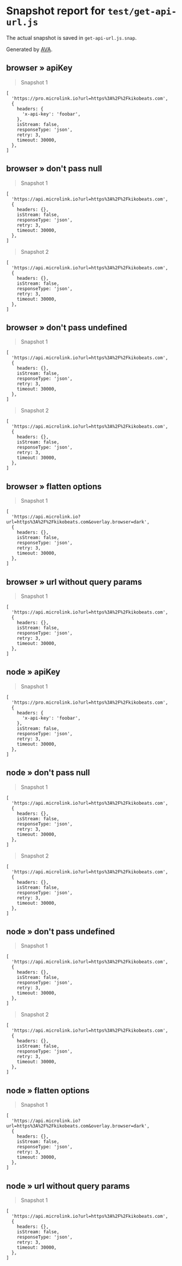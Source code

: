 # Snapshot report for `test/get-api-url.js`

The actual snapshot is saved in `get-api-url.js.snap`.

Generated by [AVA](https://avajs.dev).

## browser » apiKey

> Snapshot 1

    [
      'https://pro.microlink.io?url=https%3A%2F%2Fkikobeats.com',
      {
        headers: {
          'x-api-key': 'foobar',
        },
        isStream: false,
        responseType: 'json',
        retry: 3,
        timeout: 30000,
      },
    ]

## browser » don't pass null

> Snapshot 1

    [
      'https://api.microlink.io?url=https%3A%2F%2Fkikobeats.com',
      {
        headers: {},
        isStream: false,
        responseType: 'json',
        retry: 3,
        timeout: 30000,
      },
    ]

> Snapshot 2

    [
      'https://api.microlink.io?url=https%3A%2F%2Fkikobeats.com',
      {
        headers: {},
        isStream: false,
        responseType: 'json',
        retry: 3,
        timeout: 30000,
      },
    ]

## browser » don't pass undefined

> Snapshot 1

    [
      'https://api.microlink.io?url=https%3A%2F%2Fkikobeats.com',
      {
        headers: {},
        isStream: false,
        responseType: 'json',
        retry: 3,
        timeout: 30000,
      },
    ]

> Snapshot 2

    [
      'https://api.microlink.io?url=https%3A%2F%2Fkikobeats.com',
      {
        headers: {},
        isStream: false,
        responseType: 'json',
        retry: 3,
        timeout: 30000,
      },
    ]

## browser » flatten options

> Snapshot 1

    [
      'https://api.microlink.io?url=https%3A%2F%2Fkikobeats.com&overlay.browser=dark',
      {
        headers: {},
        isStream: false,
        responseType: 'json',
        retry: 3,
        timeout: 30000,
      },
    ]

## browser » url without query params

> Snapshot 1

    [
      'https://api.microlink.io?url=https%3A%2F%2Fkikobeats.com',
      {
        headers: {},
        isStream: false,
        responseType: 'json',
        retry: 3,
        timeout: 30000,
      },
    ]

## node » apiKey

> Snapshot 1

    [
      'https://pro.microlink.io?url=https%3A%2F%2Fkikobeats.com',
      {
        headers: {
          'x-api-key': 'foobar',
        },
        isStream: false,
        responseType: 'json',
        retry: 3,
        timeout: 30000,
      },
    ]

## node » don't pass null

> Snapshot 1

    [
      'https://api.microlink.io?url=https%3A%2F%2Fkikobeats.com',
      {
        headers: {},
        isStream: false,
        responseType: 'json',
        retry: 3,
        timeout: 30000,
      },
    ]

> Snapshot 2

    [
      'https://api.microlink.io?url=https%3A%2F%2Fkikobeats.com',
      {
        headers: {},
        isStream: false,
        responseType: 'json',
        retry: 3,
        timeout: 30000,
      },
    ]

## node » don't pass undefined

> Snapshot 1

    [
      'https://api.microlink.io?url=https%3A%2F%2Fkikobeats.com',
      {
        headers: {},
        isStream: false,
        responseType: 'json',
        retry: 3,
        timeout: 30000,
      },
    ]

> Snapshot 2

    [
      'https://api.microlink.io?url=https%3A%2F%2Fkikobeats.com',
      {
        headers: {},
        isStream: false,
        responseType: 'json',
        retry: 3,
        timeout: 30000,
      },
    ]

## node » flatten options

> Snapshot 1

    [
      'https://api.microlink.io?url=https%3A%2F%2Fkikobeats.com&overlay.browser=dark',
      {
        headers: {},
        isStream: false,
        responseType: 'json',
        retry: 3,
        timeout: 30000,
      },
    ]

## node » url without query params

> Snapshot 1

    [
      'https://api.microlink.io?url=https%3A%2F%2Fkikobeats.com',
      {
        headers: {},
        isStream: false,
        responseType: 'json',
        retry: 3,
        timeout: 30000,
      },
    ]
